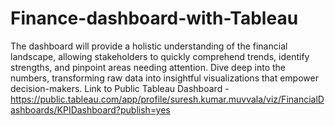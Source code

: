 # Finance-dashboard-with-Tableau
The dashboard will provide a holistic understanding of the financial landscape, allowing stakeholders to quickly comprehend trends, identify strengths, and pinpoint areas needing attention. Dive deep into the numbers, transforming raw data into insightful visualizations that empower decision-makers.
Link to Public Tableau Dashboard - https://public.tableau.com/app/profile/suresh.kumar.muvvala/viz/FinancialDashboards/KPIDashboard?publish=yes 
